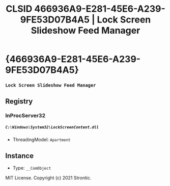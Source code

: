 ﻿---
title: "CLSID 466936A9-E281-45E6-A239-9FE53D07B4A5 | Lock Screen Slideshow Feed Manager"
excerpt: What is COM-Object CLSID 466936A9-E281-45E6-A239-9FE53D07B4A5?
---

# {466936A9-E281-45E6-A239-9FE53D07B4A5}

### `Lock Screen Slideshow Feed Manager`

## Registry


### InProcServer32

##### `C:\Windows\System32\LockScreenContent.dll`
* ThreadingModel: `Apartment`

## Instance

* Type: `__ComObject`

MIT License. Copyright (c) 2021 Strontic.


